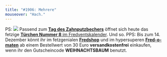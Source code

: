 ```yaml
---
title: "#1906: Mehrere"
mouseover: "Hach."
---
```


PS:
<a href="http://www.fonflatter.de/advent10"><img src="http://www.fonflatter.de/adv10/erfindungen_s.png"></a>
Passend zum <a href="http://www.fonflatter.de/kalender"><strong>Tag des Zahnputzbechers</strong></a> öffnet sich heute das fetzige <a href="http://www.fonflatter.de/advent10"><strong>Türchen Nummer 8</strong> im Fredventskalender</a>.
Und so.
PPS:
Bis zum 14. Dezember könnt ihr im fetzgenialen <a href="http://fredshop.spreadshirt.net/"><strong>Fredshop</strong></a> und im hypersuperen <a href="http://fred-o-mat.spreadshirt.net/"><strong>Fred-o-maten</strong></a> ab einem Bestellwert von 30 Euro <strong>versandkostenfrei</strong> einkaufen, wenn ihr den Gutscheincode <strong>WEIHNACHTSBAUM</strong> benutzt.
